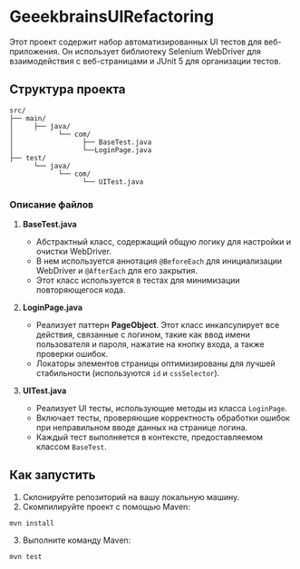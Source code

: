 # GeeekbrainsUIRefactoring

Этот проект содержит набор автоматизированных UI тестов для веб-приложения. Он использует библиотеку Selenium WebDriver для взаимодействия с веб-страницами и JUnit 5 для организации тестов.

## Структура проекта
```
src/
├── main/
│     ├── java/
│           └── com/
│                 ├── BaseTest.java
│                 └──LoginPage.java
├── test/
      └── java/
            └── com/
                  └── UITest.java             
```

### Описание файлов

1. **BaseTest.java**
    - Абстрактный класс, содержащий общую логику для настройки и очистки WebDriver.
    - В нем используется аннотация `@BeforeEach` для инициализации WebDriver и `@AfterEach` для его закрытия.
    - Этот класс используется в тестах для минимизации повторяющегося кода.

2. **LoginPage.java**
    - Реализует паттерн **PageObject**. Этот класс инкапсулирует все действия, связанные с логином, такие как ввод имени пользователя и пароля, нажатие на кнопку входа, а также проверки ошибок.
    - Локаторы элементов страницы оптимизированы для лучшей стабильности (используются `id` и `cssSelector`).

3. **UITest.java**
    - Реализует UI тесты, использующие методы из класса `LoginPage`.
    - Включает тесты, проверяющие корректность обработки ошибок при неправильном вводе данных на странице логина.
    - Каждый тест выполняется в контексте, предоставляемом классом `BaseTest`.

## Как запустить
1. Склонируйте репозиторий на вашу локальную машину.
2. Скомпилируйте проект с помощью Maven:
```
mvn install
```
3. Выполните команду Maven:
```
mvn test
```